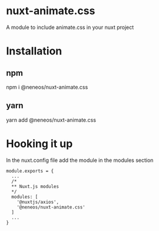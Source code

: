 # nuxt-animate.css
A module to include animate.css in your nuxt project

# Installation

## npm
npm i @neneos/nuxt-animate.css

## yarn
yarn add @neneos/nuxt-animate.css

# Hooking it up

In the nuxt.config file add the module in the modules section

~~~~
module.exports = {
  ...
  /*
  ** Nuxt.js modules
  */
  modules: [
    '@nuxtjs/axios',
    '@neneos/nuxt-animate.css'
  ]
  ...
}
~~~~